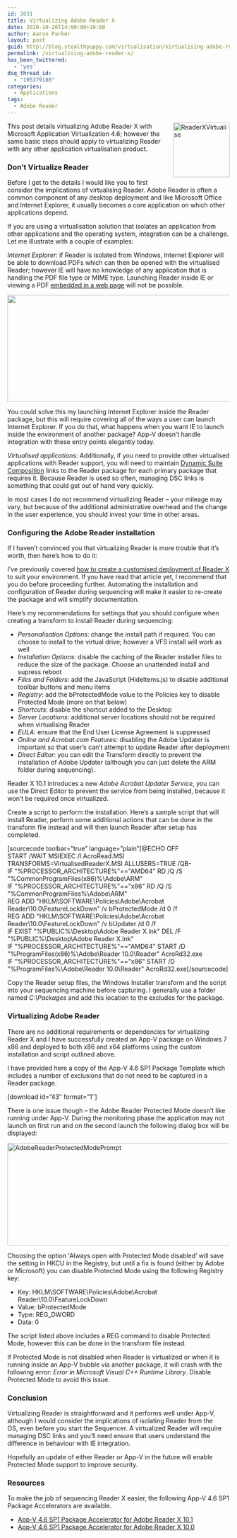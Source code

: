 ```yaml
---
id: 2031
title: Virtualizing Adobe Reader X
date: 2010-10-26T14:00:00+10:00
author: Aaron Parker
layout: post
guid: http://blog.stealthpuppy.com/virtualisation/virtualising-adobe-reader-x/
permalink: /virtualising-adobe-reader-x/
has_been_twittered:
  - 'yes'
dsq_thread_id:
  - "195379186"
categories:
  - Applications
tags:
  - Adobe Reader
---
```

[<img style="background-image: none; margin-top: 0px; margin-right: 0px; margin-bottom: 5px; margin-left: 10px; padding-left: 0px; padding-right: 0px; display: inline; padding-top: 0px; border-width: 0px;" title="ReaderXVirtualise" src="http://stealthpuppy.com/wp-content/uploads/2010/10/ReaderXVirtualise_thumb.png" alt="ReaderXVirtualise" width="128" height="124" align="right" border="0" />](http://stealthpuppy.com/wp-content/uploads/2010/10/ReaderXVirtualise.png)This post details virtualizing Adobe Reader X with Microsoft Application Virtualization 4.6; however the same basic steps should apply to virtualizing Reader with any other application virtualisation product.

### Don&#8217;t Virtualize Reader

Before I get to the details I would like you to first consider the implications of virtualising Reader. Adobe Reader is often a common component of any desktop deployment and like Microsoft Office and Internet Explorer, it usually becomes a core application on which other applications depend.

If you are using a virtualisation solution that isolates an application from other applications and the operating system, integration can be a challenge. Let me illustrate with a couple of examples:

_Internet Explorer_: if Reader is isolated from Windows, Internet Explorer will be able to download PDFs which can then be opened with the virtualised Reader; however IE will have no knowledge of any application that is handling the PDF file type or MIME type. Launching Reader inside IE or viewing a PDF [embedded in a web page](http://blogs.adobe.com/pdfdevjunkie/2007/08/using_the_html_embed_tag_to_di.html) will not be possible.

<img title="ComparingReaderInstallTypes" src="http://stealthpuppy.com/wp-content/uploads/2010/10/ComparingReaderInstallTypes.png" alt="" width="660" height="241" /> 

You could solve this my launching Internet Explorer inside the Reader package, but this will require covering all of the ways a user can launch Internet Explorer. If you do that, what happens when you want IE to launch inside the environment of another package? App-V doesn&#8217;t handle integration with these entry points elegantly today.

_Virtualised applications_: Additionally, if you need to provide other virtualised applications with Reader support, you will need to maintain [Dynamic Suite Composition](http://www.microsoft.com/systemcenter/appv/dynamic.mspx) links to the Reader package for each primary package that requires it. Because Reader is used so often, managing DSC links is something that could get out of hand very quickly.

In most cases I do not recommend virtualizing Reader – your mileage may vary, but because of the additional administrative overhead and the change in the user experience, you should invest your time in other areas.

### Configuring the Adobe Reader installation

If I haven&#8217;t convinced you that virtualizing Reader is more trouble that it&#8217;s worth, then here&#8217;s how to do it:

I&#8217;ve previously covered [how to create a customised deployment of Reader X](http://stealthpuppy.com/deployment/deploying-adobe-reader-x/) to suit your environment. If you have read that article yet, I recommend that you do before proceeding further. Automating the installation and configuration of Reader during sequencing will make it easier to re-create the package and will simplify documentation.

Here&#8217;s my recommendations for settings that you should configure when creating a transform to install Reader during sequencing:

  * _Personalisation Options_: change the install path if required. You can choose to install to the virtual drive; however a VFS install will work as well
  * _Installation Options_: disable the caching of the Reader installer files to reduce the size of the package. Choose an unattended install and supress reboot
  * _Files and Folders_: add the JavaScript (HideItems.js) to disable additional toolbar buttons and menu items
  * _Registry_: add the bProtectedMode value to the Policies key to disable Protected Mode (more on that below)
  * _Shortcuts_: disable the shortcut added to the Desktop
  * _Server Locations_: additional server locations should not be required when virtualising Reader
  * _EULA_: ensure that the End User License Agreement is suppressed
  * _Online and Acrobat.com Features_: disabling the Adobe Updater is important so that user&#8217;s can&#8217;t attempt to update Reader after deployment
  * _Direct Editor_: you can edit the Transform directly to prevent the installation of Adobe Updater (although you can just delete the ARM folder during sequencing).

Reader X 10.1 introduces a new _Adobe Acrobat Updater Service_, you can use the Direct Editor to prevent the service from being installed, because it won&#8217;t be required once virtualized.

Create a script to perform the installation. Here&#8217;s a sample script that will install Reader, perform some additional actions that can be done in the transform file instead and will then launch Reader after setup has completed.

[sourcecode toolbar=&#8221;true&#8221; language=&#8221;plain&#8221;]@ECHO OFF  
START /WAIT MSIEXEC /I AcroRead.MSI TRANSFORMS=VirtualisedReaderX.MSI ALLUSERS=TRUE /QB-  
IF "%PROCESSOR_ARCHITECTURE%"=="AMD64" RD /Q /S "%CommonProgramFiles(x86)%\Adobe\ARM"  
IF "%PROCESSOR_ARCHITECTURE%"=="x86" RD /Q /S "%CommonProgramFiles%\Adobe\ARM"  
REG ADD "HKLM\SOFTWARE\Policies\Adobe\Acrobat Reader\10.0\FeatureLockDown" /v bProtectedMode /d 0 /f  
REG ADD "HKLM\SOFTWARE\Policies\Adobe\Acrobat Reader\10.0\FeatureLockDown" /v bUpdater /d 0 /f  
IF EXIST "%PUBLIC%\Desktop\Adobe Reader X.lnk" DEL /F "%PUBLIC%\Desktop\Adobe Reader X.lnk"  
IF "%PROCESSOR_ARCHITECTURE%"=="AMD64" START /D "%ProgramFiles(x86)%\Adobe\Reader 10.0\Reader" AcroRd32.exe  
IF "%PROCESSOR_ARCHITECTURE%"=="x86" START /D "%ProgramFiles%\Adobe\Reader 10.0\Reader" AcroRd32.exe[/sourcecode]

Copy the Reader setup files, the Windows Installer transform and the script into your sequencing machine before capturing. I generally use a folder named _C:\Packages_ and add this location to the excludes for the package.

### Virtualizing Adobe Reader

There are no additional requirements or dependencies for virtualizing Reader X and I have successfully created an App-V package on Windows 7 x86 and deployed to both x86 and x64 platforms using the custom installation and script outlined above.

I have provided here a copy of the App-V 4.6 SP1 Package Template which includes a number of exclusions that do not need to be captured in a Reader package.

<p class="download">
  [download id=&#8221;43&#8243; format=&#8221;1&#8243;]
</p>

There is one issue though – the Adobe Reader Protected Mode doesn&#8217;t like running under App-V. During the monitoring phase the application may not launch on first run and on the second launch the following dialog box will be displayed:

<img style="background-image: none; padding-left: 0px; padding-right: 0px; display: inline; padding-top: 0px; border: 0px;" title="AdobeReaderProtectedModePrompt" src="http://stealthpuppy.com/wp-content/uploads/2010/10/AdobeReaderProtectedModePrompt_thumb.png" alt="AdobeReaderProtectedModePrompt" width="660" height="232" border="0" /> 

Choosing the option 'Always open with Protected Mode disabled&#8217; will save the setting in HKCU in the Registry, but until a fix is found (either by Adobe or Microsoft) you can disable Protected Mode using the following Registry key:

  * Key: HKLM\SOFTWARE\Policies\Adobe\Acrobat Reader\10.0\FeatureLockDown
  * Value: bProtectedMode
  * Type: REG_DWORD
  * Data: 0

The script listed above includes a REG command to disable Protected Mode, however this can be done in the transform file instead.

If Protected Mode is not disabled when Reader is virtualized or when it is running inside an App-V bubble via another package, it will crash with the following error: _Error in Microsoft Visual C++ Runtime Library_. Disable Protected Mode to avoid this issue.

### Conclusion

Virtualizing Reader is straightforward and it performs well under App-V, although I would consider the implications of isolating Reader from the OS, even before you start the Sequencer. A virtualized Reader will require managing DSC links and you&#8217;ll need ensure that users understand the difference in behaviour with IE integration.

Hopefully an update of either Reader or App-V in the future will enable Protected Mode support to improve security.

### Resources

To make the job of sequencing Reader X easier, the following App-V 4.6 SP1 Package Accelerators are available.

  * [App-V 4.6 SP1 Package Accelerator for Adobe Reader X 10.1](http://gallery.technet.microsoft.com/Adobe-Reader-X-101-en-US-42e026c8)
  * [App-V 4.6 SP1 Package Accelerator for Adobe Reader X 10.0](http://gallery.technet.microsoft.com/Adobe-Reader-X-Package-ac504c1c)